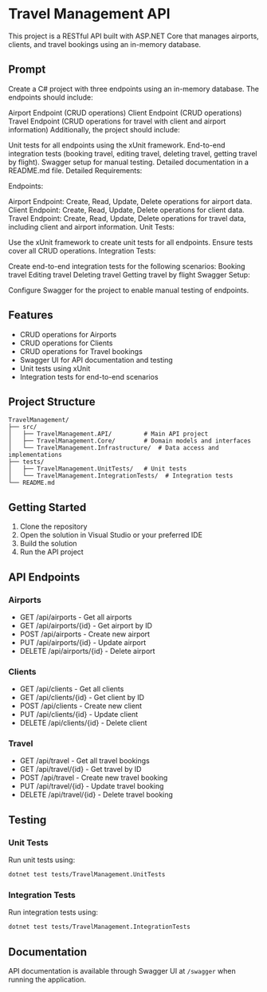 # Travel Management API

This project is a RESTful API built with ASP.NET Core that manages airports, clients, and travel bookings using an in-memory database.

## Prompt
Create a C# project with three endpoints using an in-memory database. The endpoints should include:

Airport Endpoint (CRUD operations)
Client Endpoint (CRUD operations)
Travel Endpoint (CRUD operations for travel with client and airport information)
Additionally, the project should include:

Unit tests for all endpoints using the xUnit framework.
End-to-end integration tests (booking travel, editing travel, deleting travel, getting travel by flight).
Swagger setup for manual testing.
Detailed documentation in a README.md file.
Detailed Requirements:

Endpoints:

Airport Endpoint:
Create, Read, Update, Delete operations for airport data.
Client Endpoint:
Create, Read, Update, Delete operations for client data.
Travel Endpoint:
Create, Read, Update, Delete operations for travel data, including client and airport information.
Unit Tests:

Use the xUnit framework to create unit tests for all endpoints.
Ensure tests cover all CRUD operations.
Integration Tests:

Create end-to-end integration tests for the following scenarios:
Booking travel
Editing travel
Deleting travel
Getting travel by flight
Swagger Setup:

Configure Swagger for the project to enable manual testing of endpoints.

## Features

- CRUD operations for Airports
- CRUD operations for Clients
- CRUD operations for Travel bookings
- Swagger UI for API documentation and testing
- Unit tests using xUnit
- Integration tests for end-to-end scenarios

## Project Structure

```
TravelManagement/
├── src/
│   ├── TravelManagement.API/         # Main API project
│   ├── TravelManagement.Core/        # Domain models and interfaces
│   └── TravelManagement.Infrastructure/  # Data access and implementations
├── tests/
│   ├── TravelManagement.UnitTests/   # Unit tests
│   └── TravelManagement.IntegrationTests/  # Integration tests
└── README.md
```

## Getting Started

1. Clone the repository
2. Open the solution in Visual Studio or your preferred IDE
3. Build the solution
4. Run the API project

## API Endpoints

### Airports
- GET /api/airports - Get all airports
- GET /api/airports/{id} - Get airport by ID
- POST /api/airports - Create new airport
- PUT /api/airports/{id} - Update airport
- DELETE /api/airports/{id} - Delete airport

### Clients
- GET /api/clients - Get all clients
- GET /api/clients/{id} - Get client by ID
- POST /api/clients - Create new client
- PUT /api/clients/{id} - Update client
- DELETE /api/clients/{id} - Delete client

### Travel
- GET /api/travel - Get all travel bookings
- GET /api/travel/{id} - Get travel by ID
- POST /api/travel - Create new travel booking
- PUT /api/travel/{id} - Update travel booking
- DELETE /api/travel/{id} - Delete travel booking

## Testing

### Unit Tests
Run unit tests using:
```bash
dotnet test tests/TravelManagement.UnitTests
```

### Integration Tests
Run integration tests using:
```bash
dotnet test tests/TravelManagement.IntegrationTests
```

## Documentation
API documentation is available through Swagger UI at `/swagger` when running the application. 
